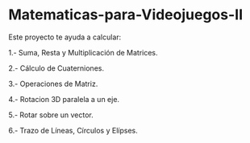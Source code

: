 # Matematicas-para-Videojuegos-II

Este proyecto te ayuda a calcular:

1.- Suma, Resta y Multiplicación de Matrices.

2.- Cálculo de Cuaterniones.

3.- Operaciones de Matriz.

4.- Rotacion 3D paralela a un eje.

5.- Rotar sobre un vector.

6.- Trazo de Líneas, Círculos y Elípses.
